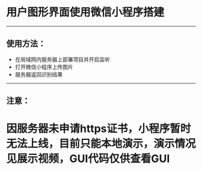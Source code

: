 # 用户图形界面使用微信小程序搭建
----
## 使用方法：
- 在局域网内服务器上部署项目并开启监听
- 打开微信小程序上传图片
- 服务器返回识别结果
----
## 注意：
# 因服务器未申请https证书，小程序暂时无法上线，目前只能本地演示，演示情况见展示视频，GUI代码仅供查看GUI
